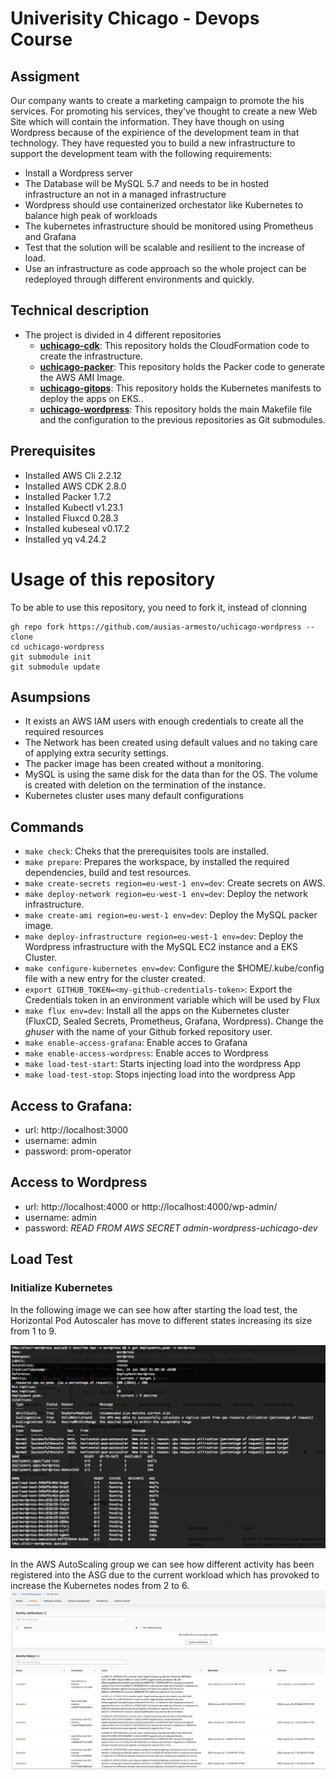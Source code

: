 # Univerisity Chicago - Devops Course

## Assigment

Our company wants to create a marketing campaign to promote the his services. For promoting his services, they've thought to create a new Web Site which will contain the information. They have though on using Wordpress because of the expirience of the development team in that technology. They have requested you to build a new infrastructure to support the development team with the following requirements:

- Install a Wordpress server
- The Database will be MySQL 5.7 and needs to be in hosted infrastructure an not in a managed infrastructure
- Wordpress should use containerized orchestator like Kubernetes to balance high peak of workloads
- The kubernetes infrastructure should be monitored using Prometheus and Grafana
- Test that the solution will be scalable and resilient to the increase of load.
- Use an infrastructure as code approach so the whole project can be redeployed through different environments and quickly.

## Technical description

* The project is divided in 4 different repositories
  * **[uchicago-cdk](https://github.com/ausias-armesto/uchicago-cdk)**: This repository holds the CloudFormation code to create the infrastructure.
  * **[uchicago-packer](https://github.com/ausias-armesto/uchicago-packer)**: This repository holds the Packer code to generate the AWS AMI Image.
  * **[uchicago-gitops](https://github.com/ausias-armesto/uchicago-gitops)**: This repository holds the Kubernetes manifests to deploy the apps on EKS..
  * **[uchicago-wordpress](https://github.com/ausias-armesto/uchicago-wordpress)**: This repository holds the main Makefile file and the configuration to the previous repositories as Git submodules.

## Prerequisites

- Installed AWS Cli 2.2.12
- Installed AWS CDK 2.8.0
- Installed Packer 1.7.2
- Installed Kubectl v1.23.1
- Installed Fluxcd 0.28.3
- Installed kubeseal v0.17.2
- Installed yq v4.24.2

# Usage of this repository

To be able to use this repository, you need to fork it, instead of clonning
```
gh repo fork https://github.com/ausias-armesto/uchicago-wordpress --clone
cd uchicago-wordpress
git submodule init
git submodule update

```

## Asumpsions

- It exists an AWS IAM users with enough credentials to create all the required resources
- The Network has been created using default values and no taking care of applying extra security settings.
- The packer image has been created without a monitoring. 
- MySQL is using the same disk for the data than for the OS. The volume is created with deletion on the termination of the instance.
- Kubernetes cluster uses many default configurations

## Commands

* `make check`: Cheks that the prerequisites tools are installed.
* `make prepare`: Prepares the workspace, by installed the required dependencies, build and test resources.
* `make create-secrets region=eu-west-1 env=dev`: Create secrets on AWS.
* `make deploy-network region=eu-west-1 env=dev`: Deploy the network infrastructure.
* `make create-ami region=eu-west-1 env=dev`: Deploy the MySQL packer image.
* `make deploy-infrastructure region=eu-west-1 env=dev`: Deploy the Wordpress infrastructure with the MySQL EC2 instance and a EKS Cluster.
* `make configure-kubernetes env=dev`: Configure the $HOME/.kube/config file with a new entry for the cluster created.
* `export GITHUB_TOKEN=<my-github-credentials-token>`: Export the Credentials token in an environment variable which will be used by Flux
* `make flux env=dev`: Install all the apps on the Kubernetes cluster (FluxCD, Sealed Secrets, Prometheus, Grafana, Wordpress). Change the _ghuser_ with the name of your Github forked repository user.
* `make enable-access-grafana`: Enable acces to Grafana
* `make enable-access-wordpress`: Enable acces to Wordpress
* `make load-test-start`: Starts injecting load into the wordpress App
* `make load-test-stop`: Stops injecting load into the wordpress App


## Access to Grafana:

- url: http://localhost:3000
- username: admin
- password: prom-operator


## Access to Wordpress

- url: http://localhost:4000 or http://localhost:4000/wp-admin/
- username: admin
- password: _READ FROM AWS SECRET admin-wordpress-uchicago-dev_


## Load Test

### Initialize Kubernetes

In the following image we can see how after starting the load test, the Horizontal Pod Autoscaler has move to different states increasing its size from 1 to 9.

![Start Load Test](./images/k8s_start_load_test.png)

In the AWS AutoScaling group we can see how different activity has been registered into the ASG due to the current workload which has provoked to increase the Kubernetes nodes from 2 to 6. 
![AWS AutoScaleGroup](./images/aws_asg.png)



